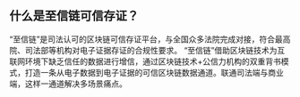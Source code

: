 ## 什么是至信链可信存证？
“至信链”是司法认可的区块链可信存证平台，与全国众多法院完成对接，符合最高院、司法部等机构对电子证据存证的合规性要求。 “至信链”借助区块链技术为互联网环境下缺乏信任的数据进行增信，通过区块链技术+公信力机构的双重背书模式，打造一条从电子数据到电子证据的可信区块链数据通道。联通司法端与商业端，这样一通道解决多场景痛点。

